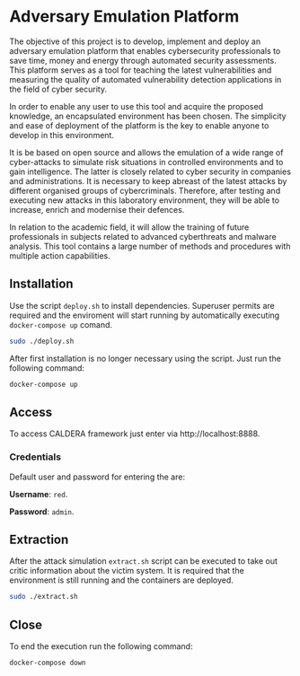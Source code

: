 # Adversary Emulation Platform

The objective of this project is to develop, implement and deploy an adversary emulation platform that enables cybersecurity professionals to save time, money and energy through automated security assessments. This platform serves as a tool for teaching the latest vulnerabilities and measuring the quality of automated vulnerability detection applications in the field of cyber security.

In order to enable any user to use this tool and acquire the proposed knowledge, an encapsulated environment has been chosen. The simplicity and ease of deployment of the platform is the key to enable anyone to develop in this environment.

It is be based on open source and allows the emulation of a wide range of cyber-attacks to simulate risk situations in controlled environments and to gain intelligence. The latter is closely related to cyber security in companies and administrations. It is necessary to keep abreast of the latest attacks by different organised groups of cybercriminals. Therefore, after testing and executing new attacks in this laboratory environment, they will be able to increase, enrich and modernise their defences.

In relation to the academic field, it will allow the training of future professionals in subjects related to advanced cyberthreats and malware analysis. This tool contains a large number of methods and procedures with multiple action capabilities. 

## Installation

Use the script `deploy.sh` to install dependencies. Superuser permits are required and the enviroment will start running by automatically executing `docker-compose up` comand.

```bash
sudo ./deploy.sh
```

After first installation is no longer necessary using the script. Just run the following command:

```bash
docker-compose up
```

## Access

To access CALDERA framework just enter via http://localhost:8888.

### Credentials

Default user and password for entering the are:

**Username**: `red`.

**Password**: `admin`.

## Extraction

After the attack simulation `extract.sh` script can be executed to take out critic information about the victim system. It is required that the environment is still running and the containers are deployed.

```bash
sudo ./extract.sh
```

## Close

To end the execution run the following command:

```bash
docker-compose down
```
